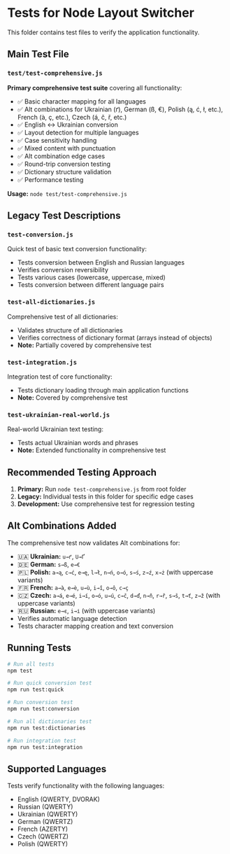 # Tests for Node Layout Switcher

This folder contains test files to verify the application functionality.

## Main Test File

### `test/test-comprehensive.js`
**Primary comprehensive test suite** covering all functionality:
- ✅ Basic character mapping for all languages
- ✅ Alt combinations for Ukrainian (ґ), German (ß, €), Polish (ą, ć, ł, etc.), French (à, ç, etc.), Czech (á, č, ř, etc.)
- ✅ English ↔ Ukrainian conversion
- ✅ Layout detection for multiple languages
- ✅ Case sensitivity handling
- ✅ Mixed content with punctuation
- ✅ Alt combination edge cases
- ✅ Round-trip conversion testing
- ✅ Dictionary structure validation
- ✅ Performance testing

**Usage:** `node test/test-comprehensive.js`

## Legacy Test Descriptions

### `test-conversion.js`
Quick test of basic text conversion functionality:
- Tests conversion between English and Russian languages
- Verifies conversion reversibility
- Tests various cases (lowercase, uppercase, mixed)
- Tests conversion between different language pairs

### `test-all-dictionaries.js`
Comprehensive test of all dictionaries:
- Validates structure of all dictionaries
- Verifies correctness of dictionary format (arrays instead of objects)
- **Note:** Partially covered by comprehensive test

### `test-integration.js`
Integration test of core functionality:
- Tests dictionary loading through main application functions
- **Note:** Covered by comprehensive test

### `test-ukrainian-real-world.js`
Real-world Ukrainian text testing:
- Tests actual Ukrainian words and phrases
- **Note:** Extended functionality in comprehensive test

## Recommended Testing Approach

1. **Primary:** Run `node test-comprehensive.js` from root folder
2. **Legacy:** Individual tests in this folder for specific edge cases
3. **Development:** Use comprehensive test for regression testing

## Alt Combinations Added

The comprehensive test now validates Alt combinations for:
- 🇺🇦 **Ukrainian:** `u→ґ`, `U→Ґ`
- 🇩🇪 **German:** `s→ß`, `e→€`
- 🇵🇱 **Polish:** `a→ą`, `c→ć`, `e→ę`, `l→ł`, `n→ń`, `o→ó`, `s→ś`, `z→ź`, `x→ż` (with uppercase variants)
- 🇫🇷 **French:** `a→à`, `e→è`, `u→ù`, `i→î`, `o→ô`, `c→ç`
- 🇨🇿 **Czech:** `a→á`, `e→é`, `i→í`, `o→ó`, `u→ú`, `c→č`, `d→ď`, `n→ň`, `r→ř`, `s→š`, `t→ť`, `z→ž` (with uppercase variants)
- 🇷🇺 **Russian:** `e→є`, `i→і` (with uppercase variants)
- Verifies automatic language detection
- Tests character mapping creation and text conversion

## Running Tests

```bash
# Run all tests
npm test

# Run quick conversion test
npm run test:quick

# Run conversion test
npm run test:conversion

# Run all dictionaries test
npm run test:dictionaries

# Run integration test
npm run test:integration
```

## Supported Languages

Tests verify functionality with the following languages:
- English (QWERTY, DVORAK)
- Russian (QWERTY)
- Ukrainian (QWERTY)
- German (QWERTZ)
- French (AZERTY)
- Czech (QWERTZ)
- Polish (QWERTY)
